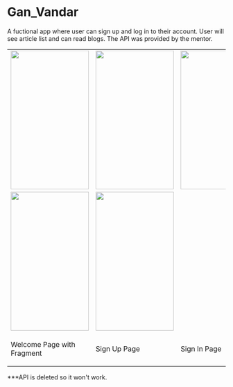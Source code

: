 # Gan_Vandar
A fuctional app where user can sign up and log in to their account. User will see article list and can read blogs. The API was provided by the mentor. <br>
<table>
<tr>
<td><img src="https://user-images.githubusercontent.com/57865985/190491358-84cb8f2e-9114-4574-bf88-b85856b1a80d.png" width=180 height=320></td>


<td><img src="https://user-images.githubusercontent.com/57865985/190491374-84800498-1cf3-4039-9233-f2f13a6396be.png" width=180 height=320></td>
<td><img src="https://user-images.githubusercontent.com/57865985/190491378-50ce88b6-aba5-4b9f-a60d-dcd3396e83d9.png" width=180 height=320></td>
</tr>
<tr>
<td><img src="https://user-images.githubusercontent.com/57865985/190491348-f8a57655-8da6-4836-a73b-93aaba09ec0a.png" width=180 height=320></td>
<td><img src="https://user-images.githubusercontent.com/57865985/190491388-48431ddb-5ff9-47d9-b4de-06612a92bca4.png" width=180 height=320></td>
</tr>
<tr>
<td><p>Welcome Page with Fragment</p></td>
<td><p>Sign Up Page</p></td>
<td><p>Sign In Page</p></td>
<td><p>Topic List</p></td>
<td><p>Article List</p></td>
</tr>
</table>

***API is deleted so it won't work.
